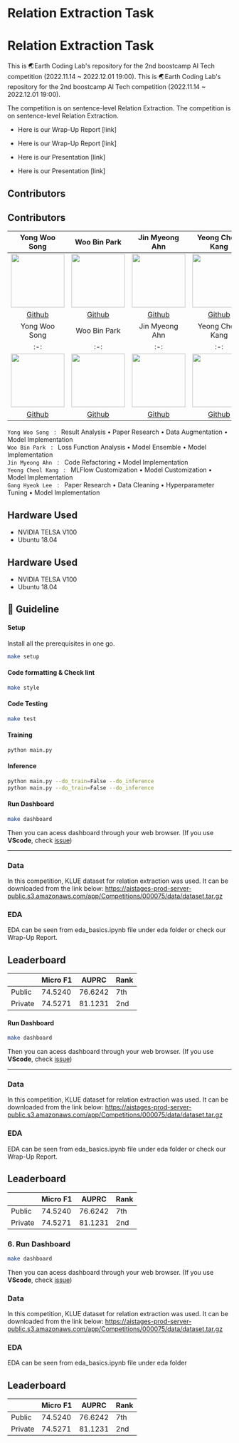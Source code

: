 # Relation Extraction Task
# Relation Extraction Task

This is 🌏Earth Coding Lab's repository for the 2nd boostcamp AI Tech competition (2022.11.14 ~ 2022.12.01 19:00).
This is 🌏Earth Coding Lab's repository for the 2nd boostcamp AI Tech competition (2022.11.14 ~ 2022.12.01 19:00).

The competition is on sentence-level Relation Extraction.
The competition is on sentence-level Relation Extraction.

- Here is our Wrap-Up Report [link]
- Here is our Wrap-Up Report [link]

- Here is our Presentation [link]
- Here is our Presentation [link]

## Contributors
## Contributors

|Yong Woo Song|Woo Bin Park|Jin Myeong Ahn|Yeong Cheol Kang|Gang Hyeok Lee|
|:-:|:-:|:-:|:-:|:-:|
|<img src='https://avatars.githubusercontent.com/facerain' height=120 width=120></img>|<img src='https://avatars.githubusercontent.com/wbin0718' height=120 width=120></img>|<img src='https://avatars.githubusercontent.com/jinmyeongAN' height=120 width=120></img>|<img src='https://avatars.githubusercontent.com/kyc3492' height=120 width=120></img>|<img src='https://avatars.githubusercontent.com/ghlrobin' height=120 width=120></img>
[Github](https://github.com/facerain)|[Github](https://github.com/wbin0718)|[Github](https://github.com/jinmyeongAN)|[Github](https://github.com/kyc3492)|[Github](https://github.com/ghlrobin)
|Yong Woo Song|Woo Bin Park|Jin Myeong Ahn|Yeong Cheol Kang|Gang Hyeok Lee|
|:-:|:-:|:-:|:-:|:-:|
|<img src='https://avatars.githubusercontent.com/facerain' height=120 width=120></img>|<img src='https://avatars.githubusercontent.com/wbin0718' height=120 width=120></img>|<img src='https://avatars.githubusercontent.com/jinmyeongAN' height=120 width=120></img>|<img src='https://avatars.githubusercontent.com/kyc3492' height=120 width=120></img>|<img src='https://avatars.githubusercontent.com/ghlrobin' height=120 width=120></img>
[Github](https://github.com/facerain)|[Github](https://github.com/wbin0718)|[Github](https://github.com/jinmyeongAN)|[Github](https://github.com/kyc3492)|[Github](https://github.com/ghlrobin)

`Yong Woo Song` &nbsp; : &nbsp; Result Analysis • Paper Research • Data Augmentation • Model Implementation <br>
`Woo Bin Park` &nbsp; : &nbsp;  Loss Function Analysis • Model Ensemble • Model Implementation <br>
`Jin Myeong Ahn` &nbsp; : &nbsp;  Code Refactoring • Model Implementation <br>
`Yeong Cheol Kang` &nbsp; : &nbsp; MLFlow Customization • Model Customization • Model Implementation <br>
`Gang Hyeok Lee` &nbsp; : &nbsp; Paper Research • Data Cleaning • Hyperparameter Tuning • Model Implementation <br>

## Hardware Used
- NVIDIA TELSA V100
- Ubuntu 18.04
## Hardware Used
- NVIDIA TELSA V100
- Ubuntu 18.04

## 📄 Guideline

#### Setup
Install all the prerequisites in one go.
```bash
make setup
```

#### Code formatting & Check lint
```bash
make style
```

#### Code Testing
```bash
make test
```

#### Training
```bash
python main.py
```

#### Inference
```bash
python main.py --do_train=False --do_inference
python main.py --do_train=False --do_inference
```

#### Run Dashboard
```bash
make dashboard
```
Then you can acess dashboard through your web browser.
(If you use **VScode**, check [issue](https://github.com/boostcampaitech4lv23nlp2/level2_klue_nlp-level2-nlp-09/issues/15))

--- 
### Data
In this competition, KLUE dataset for relation extraction was used. It can be downloaded from the link below:
https://aistages-prod-server-public.s3.amazonaws.com/app/Competitions/000075/data/dataset.tar.gz

### EDA
EDA can be seen from eda_basics.ipynb file under eda folder or check our Wrap-Up Report.

## Leaderboard
||Micro F1|AUPRC|Rank|
|-|-|-|-|
|Public|74.5240|76.6242|7th|
|Private|74.5271|81.1231|2nd|

#### Run Dashboard
```bash
make dashboard
```
Then you can acess dashboard through your web browser.
(If you use **VScode**, check [issue](https://github.com/boostcampaitech4lv23nlp2/level2_klue_nlp-level2-nlp-09/issues/15))

--- 
### Data
In this competition, KLUE dataset for relation extraction was used. It can be downloaded from the link below:
https://aistages-prod-server-public.s3.amazonaws.com/app/Competitions/000075/data/dataset.tar.gz

### EDA
EDA can be seen from eda_basics.ipynb file under eda folder or check our Wrap-Up Report.

## Leaderboard
||Micro F1|AUPRC|Rank|
|-|-|-|-|
|Public|74.5240|76.6242|7th|
|Private|74.5271|81.1231|2nd|

### 6. Run Dashboard
```bash
make dashboard
```
Then you can acess dashboard through your web browser.
(If you use **VScode**, check [issue](https://github.com/boostcampaitech4lv23nlp2/level2_klue_nlp-level2-nlp-09/issues/15))

### Data
In this competition, KLUE dataset for relation extraction was used. It can be downloaded from the link below:
https://aistages-prod-server-public.s3.amazonaws.com/app/Competitions/000075/data/dataset.tar.gz

### EDA
EDA can be seen from eda_basics.ipynb file under eda folder

## Leaderboard
||Micro F1|AUPRC|Rank|
|-|-|-|-|
|Public|74.5240|76.6242|7th|
|Private|74.5271|81.1231|2nd|
